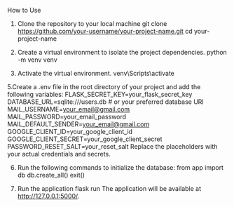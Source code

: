 How to Use
1. Clone the repository to your local machine
git clone https://github.com/your-username/your-project-name.git
cd your-project-name

3. Create a virtual environment to isolate the project dependencies.
python -m venv venv

4. Activate the virtual environment.
venv\Scripts\activate

5.Create a .env file in the root directory of your project and add the following variables:
FLASK_SECRET_KEY=your_flask_secret_key
DATABASE_URL=sqlite:///users.db  # or your preferred database URI
MAIL_USERNAME=your_email@gmail.com
MAIL_PASSWORD=your_email_password
MAIL_DEFAULT_SENDER=your_email@gmail.com
GOOGLE_CLIENT_ID=your_google_client_id
GOOGLE_CLIENT_SECRET=your_google_client_secret
PASSWORD_RESET_SALT=your_reset_salt
Replace the placeholders with your actual credentials and secrets.

6. Run the following commands to initialize the database:
from app import db
db.create_all()
exit()

7. Run the application
flask run
The application will be available at http://127.0.0.1:5000/.
